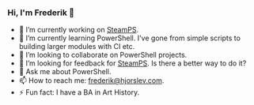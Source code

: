 ### Hi, I'm Frederik 👋

- 🔭 I’m currently working on [SteamPS](https://github.com/hjorslev/SteamPS).
- 🌱 I’m currently learning PowerShell. I've gone from simple scripts to building larger modules with CI etc.
- 👯 I’m looking to collaborate on PowerShell projects.
- 🤔 I’m looking for feedback for [SteamPS](https://github.com/hjorslev/SteamPS). Is there a better way to do it?
- 💬 Ask me about PowerShell.
- 📫 How to reach me: frederik@hjorslev.com.
- ⚡ Fun fact: I have a BA in Art History.

